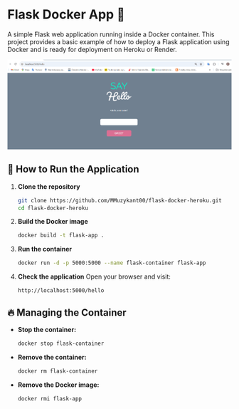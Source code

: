 # Flask Docker App 🚀

A simple Flask web application running inside a Docker container. This project provides a basic example of how to deploy a Flask application using Docker and is ready for deployment on Heroku or Render.

![Demo GIF](gif/Presentation.gif)

## 📌 How to Run the Application

1. **Clone the repository**
   ```sh
   git clone https://github.com/MMuzykant00/flask-docker-heroku.git
   cd flask-docker-heroku
   ```

2. **Build the Docker image**
   ```sh
   docker build -t flask-app .
   ```

3. **Run the container**
   ```sh
   docker run -d -p 5000:5000 --name flask-container flask-app
   ```

4. **Check the application**
   Open your browser and visit:
   ```
   http://localhost:5000/hello
   ```

## 🔥 Managing the Container
- **Stop the container:**
  ```sh
  docker stop flask-container
  ```
- **Remove the container:**
  ```sh
  docker rm flask-container
  ```
- **Remove the Docker image:**
  ```sh
  docker rmi flask-app
  ```


